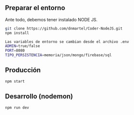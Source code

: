 ## Preparar el entorno

Ante todo, debemos tener instalado NODE JS.

```sh
git clone https://github.com/dnmartel/Coder-NodeJS.git
npm install

Las variables de entorno se cambian desde el archivo .env
ADMIN=true/false
PORT=8080
TIPO_PERSISTENCIA=memoria/json/mongo/firebase/sql

```

## Producción

```sh
npm start
```

## Desarrollo (nodemon)

```sh
npm run dev
```
